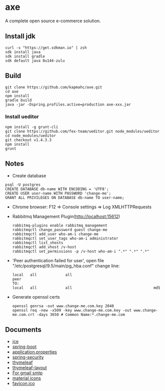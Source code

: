 # axe

A complete open source e-commerce solution.

## Install jdk

```
curl -s "https://get.sdkman.io" | zsh
sdk install java
sdk install gradle
sdk default java 8u144-zulu
```

## Build

```
git clone https://github.com/kapmahc/axe.git
cd axe
npm install
gradle build
java -jar -Dspring.profiles.active=production axe-xxx.jar
```

### Install ueditor

```
npm install -g grunt-cli
git clone https://github.com/fex-team/ueditor.git node_modules/ueditor
cd node_modules/ueditor
git checkout v1.4.3.3
npm install
grunt
```

## Notes

- Create database

```
psql -U postgres
CREATE DATABASE db-name WITH ENCODING = 'UTF8';
CREATE USER user-name WITH PASSWORD 'change-me';
GRANT ALL PRIVILEGES ON DATABASE db-name TO user-name;
```

- Chrome browser: F12 => Console settings => Log XMLHTTPRequests

- Rabbitmq Management Plugin(<http://localhost:15612>)

  ```
  rabbitmq-plugins enable rabbitmq_management
  rabbitmqctl change_password guest change-me
  rabbitmqctl add_user who-am-i change-me
  rabbitmqctl set_user_tags who-am-i administrator
  rabbitmqctl list_vhosts
  rabbitmqctl add_vhost /v-host
  rabbitmqctl set_permissions -p /v-host who-am-i ".*" ".*" ".*"
  ```

- 'Peer authentication failed for user', open file "/etc/postgresql/9.5/main/pg_hba.conf" change line:

  ```
  local   all             all                                     peer  
  TO:
  local   all             all                                     md5
  ```

- Generate openssl certs

  ```
  openssl genrsa -out www.change-me.com.key 2048
  openssl req -new -x509 -key www.change-me.com.key -out www.change-me.com.crt -days 3650 # Common Name:*.change-me.com
  ```

## Documents

- [jce](http://www.oracle.com/technetwork/java/javase/downloads/jce8-download-2133166.html)
- [spring-boot](https://docs.spring.io/spring-boot/docs/2.0.0.M4/reference/html/index.html)
- [application.properties](https://docs.spring.io/spring-boot/docs/2.0.0.M4/reference/html/common-application-properties.html)
- [spring-security](https://docs.spring.io/spring-security/site/docs/5.0.0.M3/reference/htmlsingle/)
- [thymeleaf](http://www.thymeleaf.org/doc/tutorials/3.0/usingthymeleaf.html)
- [thymeleaf-layout](https://ultraq.github.io/thymeleaf-layout-dialect/Installation.html)
- [For gmail smtp](http://stackoverflow.com/questions/20337040/gmail-smtp-debug-error-please-log-in-via-your-web-browser)
- [material icons](https://material.io/icons/)
- [favicon.ico](http://icoconvert.com/)
